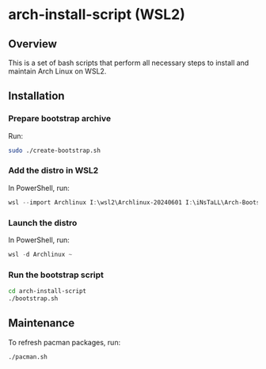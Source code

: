 # arch-install-script (WSL2)

## Overview
This is a set of bash scripts that perform all necessary steps to install and
maintain Arch Linux on WSL2.


## Installation

### Prepare bootstrap archive
Run:
```bash
sudo ./create-bootstrap.sh
```

### Add the distro in WSL2
In PowerShell, run:
```PowerShell
wsl --import Archlinux I:\wsl2\Archlinux-20240601 I:\iNsTaLL\Arch-Bootstrap-20240601.tar.gz
```

### Launch the distro
In PowerShell, run:
```PowerShell
wsl -d Archlinux ~
```


### Run the bootstrap script
```bash
cd arch-install-script
./bootstrap.sh
```


## Maintenance
To refresh pacman packages, run:
```bash
./pacman.sh
```


